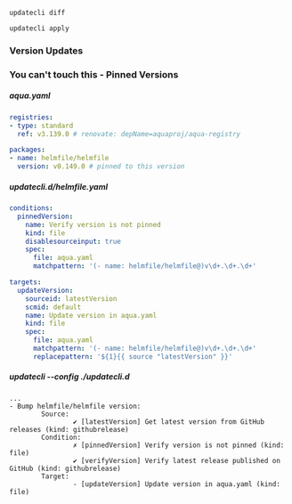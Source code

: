 ```console
updatecli diff
```

```console
updatecli apply
```

### Version Updates

### You can't touch this - Pinned Versions

##### aqua.yaml

```yaml
registries:
- type: standard
  ref: v3.139.0 # renovate: depName=aquaproj/aqua-registry

packages:
- name: helmfile/helmfile
  version: v0.149.0 # pinned to this version
```

##### updatecli.d/helmfile.yaml

```yaml
conditions:
  pinnedVersion:
    name: Verify version is not pinned
    kind: file
    disablesourceinput: true
    spec:
      file: aqua.yaml
      matchpattern: '(- name: helmfile/helmfile@)v\d+.\d+.\d+'

targets:
  updateVersion:
    sourceid: latestVersion
    scmid: default
    name: Update version in aqua.yaml
    kind: file
    spec:
      file: aqua.yaml
      matchpattern: '(- name: helmfile/helmfile@)v\d+.\d+.\d+'
      replacepattern: '${1}{{ source "latestVersion" }}'
```

##### updatecli --config ./updatecli.d

```
...
- Bump helmfile/helmfile version:
        Source:
                ✔ [latestVersion] Get latest version from GitHub releases (kind: githubrelease)
        Condition:
                ✗ [pinnedVersion] Verify version is not pinned (kind: file)
                ✔ [verifyVersion] Verify latest release published on GitHub (kind: githubrelease)
        Target:
                - [updateVersion] Update version in aqua.yaml (kind: file)
```
